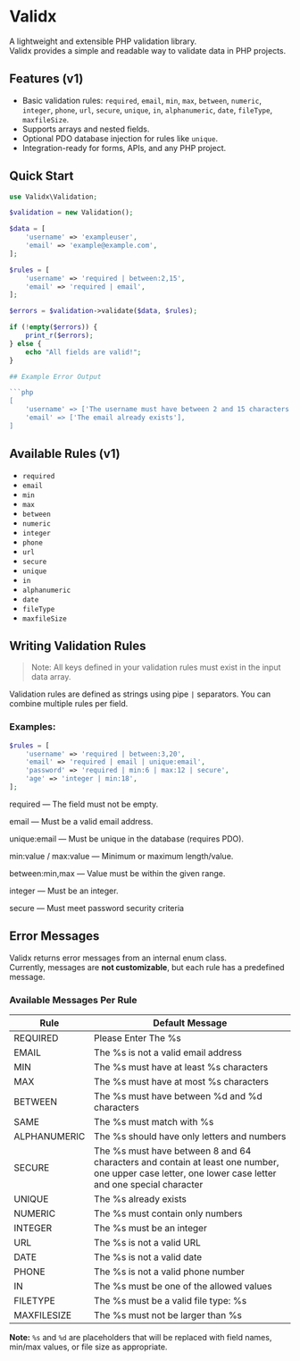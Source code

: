 # Validx

A lightweight and extensible PHP validation library.  
Validx provides a simple and readable way to validate data in PHP projects.

## Features (v1)

- Basic validation rules: `required`, `email`, `min`, `max`, `between`, `numeric`, `integer`, `phone`, `url`, `secure`, `unique`, `in`, `alphanumeric`, `date`, `fileType`, `maxfileSize`.
- Supports arrays and nested fields.
- Optional PDO database injection for rules like `unique`.
- Integration-ready for forms, APIs, and any PHP project.

## Quick Start

```php
use Validx\Validation;

$validation = new Validation();

$data = [
    'username' => 'exampleuser',
    'email' => 'example@example.com',
];

$rules = [
    'username' => 'required | between:2,15',
    'email' => 'required | email',
];

$errors = $validation->validate($data, $rules);

if (!empty($errors)) {
    print_r($errors);
} else {
    echo "All fields are valid!";
}

## Example Error Output

```php
[
    'username' => ['The username must have between 2 and 15 characters'],
    'email' => ['The email already exists'],
]
```

## Available Rules (v1)

- `required`
- `email`
- `min`
- `max`
- `between`
- `numeric`
- `integer`
- `phone`
- `url`
- `secure`
- `unique`
- `in`
- `alphanumeric`
- `date`
- `fileType`
- `maxfileSize`

## Writing Validation Rules

> Note: All keys defined in your validation rules must exist in the input data array.

Validation rules are defined as strings using pipe `|` separators. You can combine multiple rules per field.

### Examples:

```php
$rules = [
    'username' => 'required | between:3,20',
    'email' => 'required | email | unique:email',
    'password' => 'required | min:6 | max:12 | secure',
    'age' => 'integer | min:18',
];
```
required — The field must not be empty.

email — Must be a valid email address.

unique:email — Must be unique in the database (requires PDO).

min:value / max:value — Minimum or maximum length/value.

between:min,max — Value must be within the given range.

integer — Must be an integer.

secure — Must meet password security criteria
## Error Messages

Validx returns error messages from an internal enum class.  
Currently, messages are **not customizable**, but each rule has a predefined message.

### Available Messages Per Rule

| Rule        | Default Message |
|------------|----------------|
| REQUIRED    | Please Enter The %s |
| EMAIL       | The %s is not a valid email address |
| MIN         | The %s must have at least %s characters |
| MAX         | The %s must have at most %s characters |
| BETWEEN     | The %s must have between %d and %d characters |
| SAME        | The %s must match with %s |
| ALPHANUMERIC| The %s should have only letters and numbers |
| SECURE      | The %s must have between 8 and 64 characters and contain at least one number, one upper case letter, one lower case letter and one special character |
| UNIQUE      | The %s already exists |
| NUMERIC     | The %s must contain only numbers |
| INTEGER     | The %s must be an integer |
| URL         | The %s is not a valid URL |
| DATE        | The %s is not a valid date |
| PHONE       | The %s is not a valid phone number |
| IN          | The %s must be one of the allowed values |
| FILETYPE    | The %s must be a valid file type: %s |
| MAXFILESIZE | The %s must not be larger than %s |

**Note:** `%s` and `%d` are placeholders that will be replaced with field names, min/max values, or file size as appropriate.
